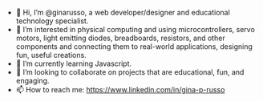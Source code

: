 - 👋 Hi, I’m @ginarusso, a web developer/designer and educational technology specialist.
- 👀 I’m interested in physical computing and using microcontrollers, servo motors, light emitting diodes, breadboards, resistors, and other components and connecting them to real-world applications, designing fun, useful creations.
- 🌱 I’m currently learning Javascript.
- 💞️ I’m looking to collaborate on projects that are educational, fun, and engaging.
- 📫 How to reach me: https://www.linkedin.com/in/gina-p-russo

<!---
ginarusso/ginarusso is a ✨ special ✨ repository because its `README.md` (this file) appears on your GitHub profile.
You can click the Preview link to take a look at your changes.
--->
